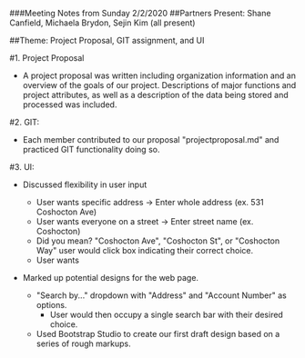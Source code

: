 ###Meeting Notes from Sunday 2/2/2020
##Partners Present: Shane Canfield, Michaela Brydon, Sejin Kim (all present)

##Theme: Project Proposal, GIT assignment, and UI

#1. Project Proposal
- A project proposal was written including organization information and an overview of the goals of our project. Descriptions of major functions and project attributes, as well as a description of the data being stored and processed was included.

#2. GIT:
- Each member contributed to our proposal "projectproposal.md" and practiced GIT functionality doing so.

#3. UI:
- Discussed flexibility in user input
	- User wants specific address -> Enter whole address (ex. 531 Coshocton Ave)
	- User wants everyone on a street -> Enter street name (ex. Coshocton)
    - Did you mean? "Coshocton Ave", "Coshocton St", or "Coshocton Way" user would click box indicating their correct choice.
  - User wants 

- Marked up potential designs for the web page.
  - "Search by..." dropdown with "Address" and "Account Number" as options.
    - User would then occupy a single search bar with their desired choice.
  - Used Bootstrap Studio to create our first draft design based on a series of rough markups.
